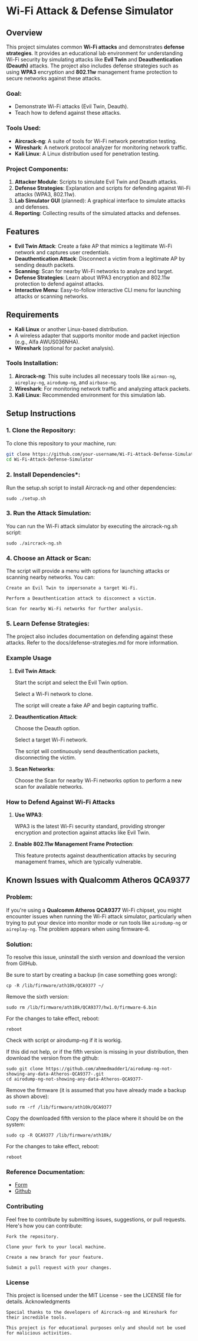 # Wi-Fi Attack & Defense Simulator

## Overview

This project simulates common **Wi-Fi attacks** and demonstrates **defense strategies**. It provides an educational lab environment for understanding Wi-Fi security by simulating attacks like **Evil Twin** and **Deauthentication (Deauth)** attacks. The project also includes defense strategies such as using **WPA3** encryption and **802.11w** management frame protection to secure networks against these attacks.

### **Goal:**
- Demonstrate Wi-Fi attacks (Evil Twin, Deauth).
- Teach how to defend against these attacks.

### **Tools Used:**
- **Aircrack-ng**: A suite of tools for Wi-Fi network penetration testing.
- **Wireshark**: A network protocol analyzer for monitoring network traffic.
- **Kali Linux**: A Linux distribution used for penetration testing.

### **Project Components:**
1. **Attacker Module**: Scripts to simulate Evil Twin and Deauth attacks.
2. **Defense Strategies**: Explanation and scripts for defending against Wi-Fi attacks (WPA3, 802.11w).
3. **Lab Simulator GUI** (planned): A graphical interface to simulate attacks and defenses.
4. **Reporting**: Collecting results of the simulated attacks and defenses.

## Features
- **Evil Twin Attack**: Create a fake AP that mimics a legitimate Wi-Fi network and captures user credentials.
- **Deauthentication Attack**: Disconnect a victim from a legitimate AP by sending deauth packets.
- **Scanning**: Scan for nearby Wi-Fi networks to analyze and target.
- **Defense Strategies**: Learn about WPA3 encryption and 802.11w protection to defend against attacks.
- **Interactive Menu**: Easy-to-follow interactive CLI menu for launching attacks or scanning networks.

## Requirements

- **Kali Linux** or another Linux-based distribution.
- A wireless adapter that supports monitor mode and packet injection (e.g., Alfa AWUS036NHA).
- **Wireshark** (optional for packet analysis).

### Tools Installation:
1. **Aircrack-ng**: This suite includes all necessary tools like `airmon-ng`, `aireplay-ng`, `airodump-ng`, and `airbase-ng`.
2. **Wireshark**: For monitoring network traffic and analyzing attack packets.
3. **Kali Linux**: Recommended environment for this simulation lab.

## Setup Instructions

### 1. **Clone the Repository**:
   To clone this repository to your machine, run:
   ```bash
   git clone https://github.com/your-username/Wi-Fi-Attack-Defense-Simulator.git
   cd Wi-Fi-Attack-Defense-Simulator
```

### 2. **Install Dependencies***:

Run the setup.sh script to install Aircrack-ng and other dependencies:

```
sudo ./setup.sh
```

### 3. **Run the Attack Simulation**:

You can run the Wi-Fi attack simulator by executing the aircrack-ng.sh script:

```
sudo ./aircrack-ng.sh
```

### 4. **Choose an Attack or Scan**:

The script will provide a menu with options for launching attacks or scanning nearby networks. You can:

    Create an Evil Twin to impersonate a target Wi-Fi.

    Perform a Deauthentication attack to disconnect a victim.

    Scan for nearby Wi-Fi networks for further analysis.

### 5. **Learn Defense Strategies**:

The project also includes documentation on defending against these attacks. Refer to the docs/defense-strategies.md for more information.

### Example Usage
1. **Evil Twin Attack**:

    Start the script and select the Evil Twin option.

    Select a Wi-Fi network to clone.

    The script will create a fake AP and begin capturing traffic.

2. **Deauthentication Attack**:

    Choose the Deauth option.

    Select a target Wi-Fi network.

    The script will continuously send deauthentication packets, disconnecting the victim.

3. **Scan Networks**:

    Choose the Scan for nearby Wi-Fi networks option to perform a new scan for available networks.

### How to Defend Against Wi-Fi Attacks
1. **Use WPA3**:

    WPA3 is the latest Wi-Fi security standard, providing stronger encryption and protection against attacks like Evil Twin.

2. **Enable 802.11w Management Frame Protection**:

    This feature protects against deauthentication attacks by securing management frames, which are typically vulnerable.


## Known Issues with Qualcomm Atheros QCA9377

### **Problem:**
If you're using a **Qualcomm Atheros QCA9377** Wi-Fi chipset, you might encounter issues when running the Wi-Fi attack simulator, particularly when trying to put your device into monitor mode or run tools like `airodump-ng` or `aireplay-ng`. 
The problem appears when using firmware-6.

### **Solution:**
To resolve this issue, uninstall the sixth version and download the version from GitHub.

Be sure to start by creating a backup (in case something goes wrong):
```	
cp -R /lib/firmware/ath10k/QCA9377 ~/
```

Remove the sixth version:
```
sudo rm /lib/firmware/ath10k/QCA9377/hw1.0/firmware-6.bin
```

For the changes to take effect, reboot:
```
reboot
```

Check with script or airodump-ng if it is workig.

If this did not help, or if the fifth version is missing in your distribution, then download the version from the github:
```	
sudo git clone https://github.com/ahmedmadder1/airodump-ng-not-showing-any-data-Atheros-QCA9377-.git
cd airodump-ng-not-showing-any-data-Atheros-QCA9377-
```

Remove the firmware (it is assumed that you have already made a backup as shown above):
```
sudo rm -rf /lib/firmware/ath10k/QCA9377
```

Copy the downloaded fifth version to the place where it should be on the system:
```
sudo cp -R QCA9377 /lib/firmware/ath10k/
```

For the changes to take effect, reboot:
```
reboot
```

### **Reference Documentation:**
- [Form](https://miloserdov.org/?p=5553)
- [Github](https://github.com/ahmedmadder1/airodump-ng-not-showing-any-data-Atheros-QCA9377-/)



### Contributing

Feel free to contribute by submitting issues, suggestions, or pull requests. Here's how you can contribute:

    Fork the repository.

    Clone your fork to your local machine.

    Create a new branch for your feature.

    Submit a pull request with your changes.

### License

This project is licensed under the MIT License - see the LICENSE file for details.
Acknowledgments

    Special thanks to the developers of Aircrack-ng and Wireshark for their incredible tools.

    This project is for educational purposes only and should not be used for malicious activities.
